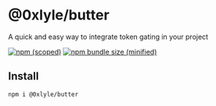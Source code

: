 # @0xlyle/butter
 A quick and easy way to integrate token gating in your project

[![npm (scoped)](https://img.shields.io/npm/v/@0xlyle/butter.svg)](https://www.npmjs.com/package/@0xlyle/butter)
[![npm bundle size (minified)](https://img.shields.io/bundlephobia/min/@0xlyle/butter.svg)](https://www.npmjs.com/package/@0xlyle/butter)



## Install

```
npm i @0xlyle/butter
```
